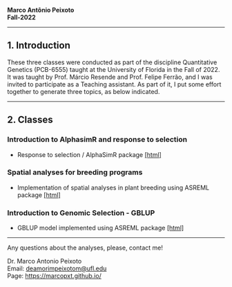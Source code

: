 
**Marco Antônio Peixoto**  
**Fall-2022**

***
## 1. Introduction
These three classes were conducted as part of the discipline Quantitative Genetics (PCB-6555) taught at the University of Florida in the Fall of 2022. It was taught by Prof. Márcio Resende and Prof. Felipe Ferrão, and I was invited to participate as a Teaching assistant. As part of it, I put some effort together to generate three topics, as below indicated. 

***

## 2. Classes
### Introduction to AlphasimR and response to selection

- Response to selection / AlphaSimR package [[html]](https://htmlpreview.github.io/?https://github.com/marcopxt/marcopxt.github.io/blob/master/talks_teach/QuantGen/RUNME.html)

### Spatial analyses for breeding programs

- Implementation of spatial analyses in plant breeding using ASREML package [[html]](https://htmlpreview.github.io/?https://github.com/marcopxt/marcopxt.github.io/blob/master/talks_teach/QuantGen/Spatial.html)  

### Introduction to Genomic Selection - GBLUP

- GBLUP model implemented using ASREML package [[html]](https://htmlpreview.github.io/?https://github.com/marcopxt/marcopxt.github.io/blob/master/talks_teach/QuantGen/GBLUP.html)


***
Any questions about the analyses, please, contact me!   

Dr. Marco Antonio Peixoto  
Email: deamorimpeixotom@ufl.edu  
Page: https://marcopxt.github.io/  
